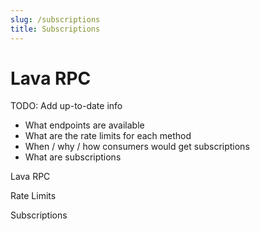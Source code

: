 ```yaml
---
slug: /subscriptions
title: Subscriptions
---
```


# Lava RPC

TODO: Add up-to-date info 
- What endpoints are available
- What are the rate limits for each method
- When / why / how consumers would get subscriptions
- What are subscriptions


Lava RPC

Rate Limits

Subscriptions

